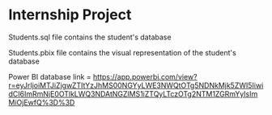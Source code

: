 # Internship Project
Students.sql file contains the student's database <be>

Students.pbix file contains the visual representation of the student's database <br>

Power BI database link = https://app.powerbi.com/view?r=eyJrIjoiMTJiZjgwZTItYzJhMS00NGYyLWE3NWQtOTg5NDNkMjk5ZWI5IiwidCI6ImRmNjE0OTlkLWQ3NDAtNGZlMS1iZTQyLTczOTg2NTM1ZGRmYyIsImMiOjEwfQ%3D%3D



